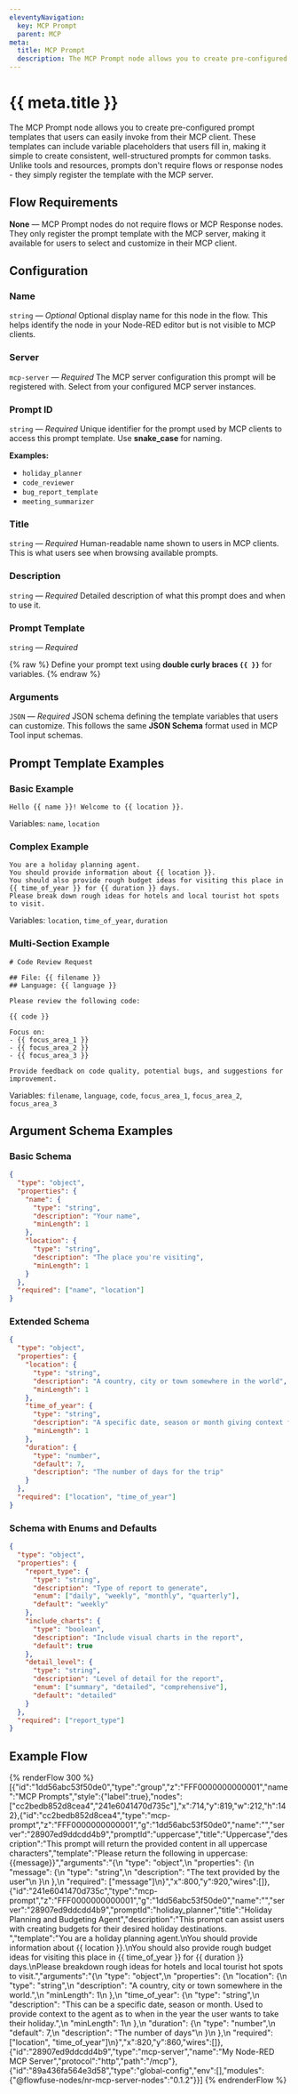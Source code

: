 ```yaml
---
eleventyNavigation:
  key: MCP Prompt
  parent: MCP
meta:
  title: MCP Prompt
  description: The MCP Prompt node allows you to create pre-configured prompt templates that users can easily invoke from their MCP client.
---
```


# {{ meta.title }}

The MCP Prompt node allows you to create pre-configured prompt templates that users can easily invoke from their MCP client. These templates can include variable placeholders that users fill in, making it simple to create consistent, well-structured prompts for common tasks. Unlike tools and resources, prompts don't require flows or response nodes - they simply register the template with the MCP server.

## Flow Requirements

**None** — MCP Prompt nodes do not require flows or MCP Response nodes.
They only register the prompt template with the MCP server, making it available for users to select and customize in their MCP client.

## Configuration

### Name

`string` — *Optional*
Optional display name for this node in the flow. This helps identify the node in your Node-RED editor but is not visible to MCP clients.

### Server

`mcp-server` — *Required*
The MCP server configuration this prompt will be registered with. Select from your configured MCP server instances.

### Prompt ID

`string` — *Required*
Unique identifier for the prompt used by MCP clients to access this prompt template. Use **snake_case** for naming.

**Examples:**

* `holiday_planner`
* `code_reviewer`
* `bug_report_template`
* `meeting_summarizer`

### Title

`string` — *Required*
Human-readable name shown to users in MCP clients. This is what users see when browsing available prompts.

### Description

`string` — *Required*
Detailed description of what this prompt does and when to use it.

### Prompt Template

`string` — *Required*

{% raw %}
Define your prompt text using **double curly braces `{{ }}`** for variables.
{% endraw %}

### Arguments

`JSON` — *Required*
JSON schema defining the template variables that users can customize. This follows the same **JSON Schema** format used in MCP Tool input schemas.

## Prompt Template Examples

### Basic Example

```
Hello {{ name }}! Welcome to {{ location }}.
```

Variables: `name`, `location`

### Complex Example

```
You are a holiday planning agent.
You should provide information about {{ location }}.
You should also provide rough budget ideas for visiting this place in {{ time_of_year }} for {{ duration }} days.
Please break down rough ideas for hotels and local tourist hot spots to visit.
```

Variables: `location`, `time_of_year`, `duration`

### Multi-Section Example

```
# Code Review Request

## File: {{ filename }}
## Language: {{ language }}

Please review the following code:

{{ code }}

Focus on:
- {{ focus_area_1 }}
- {{ focus_area_2 }}
- {{ focus_area_3 }}

Provide feedback on code quality, potential bugs, and suggestions for improvement.
```

Variables: `filename`, `language`, `code`, `focus_area_1`, `focus_area_2`, `focus_area_3`

## Argument Schema Examples

### Basic Schema

```json
{
  "type": "object",
  "properties": {
    "name": {
      "type": "string",
      "description": "Your name",
      "minLength": 1
    },
    "location": {
      "type": "string",
      "description": "The place you're visiting",
      "minLength": 1
    }
  },
  "required": ["name", "location"]
}
```

### Extended Schema

```json
{
  "type": "object",
  "properties": {
    "location": {
      "type": "string",
      "description": "A country, city or town somewhere in the world",
      "minLength": 1
    },
    "time_of_year": {
      "type": "string",
      "description": "A specific date, season or month giving context for the travel period",
      "minLength": 1
    },
    "duration": {
      "type": "number",
      "default": 7,
      "description": "The number of days for the trip"
    }
  },
  "required": ["location", "time_of_year"]
}
```

### Schema with Enums and Defaults

```json
{
  "type": "object",
  "properties": {
    "report_type": {
      "type": "string",
      "description": "Type of report to generate",
      "enum": ["daily", "weekly", "monthly", "quarterly"],
      "default": "weekly"
    },
    "include_charts": {
      "type": "boolean",
      "description": "Include visual charts in the report",
      "default": true
    },
    "detail_level": {
      "type": "string",
      "description": "Level of detail for the report",
      "enum": ["summary", "detailed", "comprehensive"],
      "default": "detailed"
    }
  },
  "required": ["report_type"]
}
```

## Example Flow


{% renderFlow 300 %}
[{"id":"1dd56abc53f50de0","type":"group","z":"FFF0000000000001","name":"MCP Prompts","style":{"label":true},"nodes":["cc2bedb852d8cea4","241e6041470d735c"],"x":714,"y":819,"w":212,"h":142},{"id":"cc2bedb852d8cea4","type":"mcp-prompt","z":"FFF0000000000001","g":"1dd56abc53f50de0","name":"","server":"28907ed9ddcdd4b9","promptId":"uppercase","title":"Uppercase","description":"This prompt will return the provided content in all uppercase characters","template":"Please return the following in uppercase: {{message}}","arguments":"{\n  \"type\": \"object\",\n  \"properties\": {\n    \"message\": {\n        \"type\": \"string\",\n        \"description\": \"The text provided by the user\"\n    }\n  },\n  \"required\": [\"message\"]\n}","x":800,"y":920,"wires":[]},{"id":"241e6041470d735c","type":"mcp-prompt","z":"FFF0000000000001","g":"1dd56abc53f50de0","name":"","server":"28907ed9ddcdd4b9","promptId":"holiday_planner","title":"Holiday Planning and Budgeting Agent","description":"This prompt can assist users with creating budgets for their desired holiday destinations. ","template":"You are a holiday planning agent.\nYou should provide information about {{ location }}.\nYou should also provide rough budget ideas for visiting this place in {{ time_of_year }} for {{ duration }} days.\nPlease breakdown rough ideas for hotels and local tourist hot spots to visit.","arguments":"{\n    \"type\": \"object\",\n    \"properties\": {\n        \"location\": {\n            \"type\": \"string\",\n            \"description\": \"A country, city or town somewhere in the world.\",\n            \"minLength\": 1\n        },\n        \"time_of_year\": {\n            \"type\": \"string\",\n            \"description\": \"This can be a specific date, season or month. Used to provide context to the agent as to when in the year the user wants to take their holiday.\",\n            \"minLength\": 1\n        },\n        \"duration\": {\n            \"type\": \"number\",\n            \"default\": 7,\n            \"description\": \"The number of days\"\n        }\n    },\n    \"required\": [\"location\", \"time_of_year\"]\n}","x":820,"y":860,"wires":[]},{"id":"28907ed9ddcdd4b9","type":"mcp-server","name":"My Node-RED MCP Server","protocol":"http","path":"/mcp"},{"id":"89a436fa564e3d58","type":"global-config","env":[],"modules":{"@flowfuse-nodes/nr-mcp-server-nodes":"0.1.2"}}]
{% endrenderFlow %}
